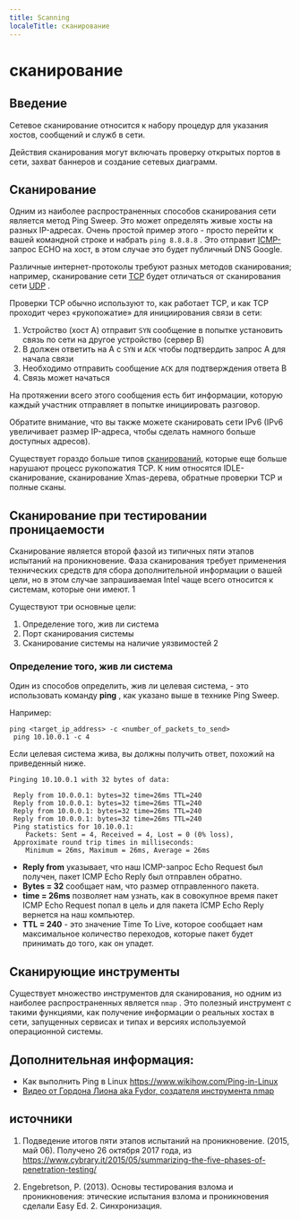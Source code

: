 ```yaml
---
title: Scanning
localeTitle: сканирование
---
```

# сканирование

## Введение

Сетевое сканирование относится к набору процедур для указания хостов, сообщений и служб в сети.

Действия сканирования могут включать проверку открытых портов в сети, захват баннеров и создание сетевых диаграмм.

## Сканирование

Одним из наиболее распространенных способов сканирования сети является метод Ping Sweep. Это может определять живые хосты на разных IP-адресах. Очень простой пример этого - просто перейти к вашей командной строке и набрать `ping 8.8.8.8` . Это отправит [ICMP-](https://en.wikipedia.org/wiki/Internet_Control_Message_Protocol) запрос ECHO на хост, в этом случае это будет публичный DNS Google.

Различные интернет-протоколы требуют разных методов сканирования; например, сканирование сети [TCP](https://en.wikipedia.org/wiki/Transmission_Control_Protocol) будет отличаться от сканирования сети [UDP](https://en.wikipedia.org/wiki/User_Datagram_Protocol) .

Проверки TCP обычно используют то, как работает TCP, и как TCP проходит через «рукопожатие» для инициирования связи в сети:

1.  Устройство (хост A) отправит `SYN` сообщение в попытке установить связь по сети на другое устройство (сервер B)
2.  B должен ответить на A с `SYN` и `ACK` чтобы подтвердить запрос A для начала связи
3.  Необходимо отправить сообщение `ACK` для подтверждения ответа B
4.  Связь может начаться

На протяжении всего этого сообщения есть бит информации, которую каждый участник отправляет в попытке инициировать разговор.

Обратите внимание, что вы также можете сканировать сети IPv6 (IPv6 увеличивает размер IP-адреса, чтобы сделать намного больше доступных адресов).

Существует гораздо больше типов [сканирований,](https://nmap.org/bennieston-tutorial/) которые еще больше нарушают процесс рукопожатия TCP. К ним относятся IDLE-сканирование, сканирование Xmas-дерева, обратные проверки TCP и полные сканы.

## Сканирование при тестировании проницаемости

Сканирование является второй фазой из типичных пяти этапов испытаний на проникновение. Фаза сканирования требует применения технических средств для сбора дополнительной информации о вашей цели, но в этом случае запрашиваемая Intel чаще всего относится к системам, которые они имеют. 1

Существуют три основные цели:

1.  Определение того, жив ли система
2.  Порт сканирования системы
3.  Сканирование системы на наличие уязвимостей 2

### Определение того, жив ли система

Один из способов определить, жив ли целевая система, - это использовать команду **ping** , как указано выше в технике Ping Sweep.

Например:
```
ping <target_ip_address> -c <number_of_packets_to_send> 
 ping 10.10.0.1 -c 4 
```

Если целевая система жива, вы должны получить ответ, похожий на приведенный ниже.
```
Pinging 10.10.0.1 with 32 bytes of data: 
 
 Reply from 10.0.0.1: bytes=32 time=26ms TTL=240 
 Reply from 10.0.0.1: bytes=32 time=26ms TTL=240 
 Reply from 10.0.0.1: bytes=32 time=26ms TTL=240 
 Reply from 10.0.0.1: bytes=32 time=26ms TTL=240 
 Ping statistics for 10.10.0.1: 
    Packets: Sent = 4, Received = 4, Lost = 0 (0% loss), 
 Approximate round trip times in milliseconds: 
    Minimum = 26ms, Maximum = 26ms, Average = 26ms 
```

*   **Reply from** указывает, что наш ICMP-запрос Echo Request был получен, пакет ICMP Echo Reply был отправлен обратно.
*   **Bytes = 32** сообщает нам, что размер отправленного пакета.
*   **time = 26ms** позволяет нам узнать, как в совокупное время пакет ICMP Echo Request попал в цель и для пакета ICMP Echo Reply вернется на наш компьютер.
*   **TTL = 240** - это значение Time To Live, которое сообщает нам максимальное количество переходов, которые пакет будет принимать до того, как он упадет.

## Сканирующие инструменты

Существует множество инструментов для сканирования, но одним из наиболее распространенных является `nmap` . Это полезный инструмент с такими функциями, как получение информации о реальных хостах в сети, запущенных сервисах и типах и версиях используемой операционной системы.

## Дополнительная информация:

*   Как выполнить Ping в Linux https://www.wikihow.com/Ping-in-Linux
*   [Видео от Гордона Лиона aka Fydor, создателя инструмента nmap](https://www.youtube.com/watch?v=Hk-21p2m8YY)

## источники

1.  Подведение итогов пяти этапов испытаний на проникновение. (2015, май 06). Получено 26 октября 2017 года, из https://www.cybrary.it/2015/05/summarizing-the-five-phases-of-penetration-testing/

3.  Engebretson, P. (2013). Основы тестирования взлома и проникновения: этические испытания взлома и проникновения сделали Easy Ed. 2. Синхронизация.